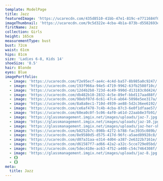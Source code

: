 ```yaml
---
template: ModelPage
title: Jazz
featuredImage: 'https://ucarecdn.com/435d8510-41bb-47e1-819c-e7711684f074/'
imageThumbnail: 'https://ucarecdn.com/9c5d322e-4cba-4b1a-873b-d5582693ef35/'
firstName: Jazz
collection: Girls
height: 165cm
measurementType: bust
bust: 72cm
waist: 61cm
hips: 81cm
size: 'Ladies 6-8, Kids 14'
shoeSize: '8.5'
hair: Blonde
eyes: Blue
imagePortfolio:
  - image: 'https://ucarecdn.com/f2e95ecf-ae4c-4c4d-ba57-8b985a0c9247/'
  - image: 'https://ucarecdn.com/193f966a-94e5-4719-9962-63fb2508f10c/'
  - image: 'https://ucarecdn.com/12d4b2b8-723d-4c49-990d-d13183c0d424/'
  - image: 'https://ucarecdn.com/db482b10-2832-4c5e-89ef-bbd117aad88f/'
  - image: 'https://ucarecdn.com/98ebf07d-6c61-47c4-ab64-5098e5ee317a/'
  - image: 'https://ucarecdn.com/8a8a8ec1-710d-4939-ae88-5d2c36ee6192/'
  - image: 'https://ucarecdn.com/ce6af478-7c4b-4cba-87c3-6e0f1dfaae57/'
  - image: 'https://ucarecdn.com/60ea0c0f-5c06-4af0-a61d-22aab8e3fb91/'
  - image: 'https://glassmanagement.imgix.net/images/uploads/jaz-7.jpg'
  - image: 'https://glassmanagement.imgix.net/images/uploads/jaz-10.jpg'
  - image: 'https://glassmanagement.imgix.net/images/uploads/jaz-her-shadow.jpg'
  - image: 'https://ucarecdn.com/b8252b7c-898b-4272-b788-fac3935c089b/'
  - image: 'https://ucarecdn.com/8e9580d5-d575-417d-96fc-a5aed89928c8/'
  - image: 'https://ucarecdn.com/d07a31aa-e314-4d04-a387-2e6322b7161e/'
  - image: 'https://ucarecdn.com/d61587f7-ad66-42a2-a32c-5cce729e05bd/'
  - image: 'https://ucarecdn.com/5dec410e-ac63-4752-a408-c54c7464308f/'
  - image: 'https://glassmanagement.imgix.net/images/uploads/jaz-8.jpg'
  - {}
  - {}
meta:
  title: Jazz
---
```


